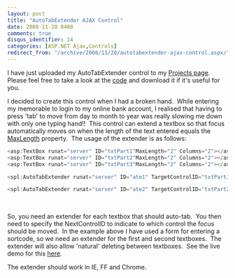 ```yaml
---
layout: post
title: "AutoTabExtender AJAX Control"
date: 2008-11-20 0400
comments: true
disqus_identifier: 14
categories: [ASP.NET Ajax,Controls]
redirect_from: "/archive/2008/11/20/autotabextender-ajax-control.aspx/"
---
```

I have just uploaded my AutoTabExtender control to my [Projects
page](http://www.simonlovely.com/Projects.aspx).  Please feel free to
take a look at the
[code](http://www.simonlovely.com/ProjectDetail.aspx?id=1) and download
it if it's useful for you.

I decided to create this control when I had a broken hand.  While
entering my memorable to login to my online bank account, I realised
that having to press 'tab' to move from day to month to year was really
slowing me down with only one typing hand!!  This control can extend a
textbox so that focus automatically moves on when the length of the text
entered equals the
[MaxLength](http://msdn.microsoft.com/system.web.ui.webcontrols.textbox.maxlength)
property.  The usage of the extender is as follows:

```csharp
<asp:TextBox runat="server" ID="txtPart1"MaxLength="2" Columns="2"></asp:TextBox>
<asp:TextBox runat="server" ID="txtPart2"MaxLength="2" Columns="2"></asp:TextBox>
<asp:TextBox runat="server" ID="txtPart3"MaxLength="2" Columns="2"></asp:TextBox>

<spl:AutoTabExtender runat="server" ID="ate1" TargetControlID="txtPart1" NextControlID="txtPart2"></spl:AutoTabExtender>

<spl:AutoTabExtender runat="server" ID="ate2" TargetControlID="txtPart2" NextControlID="txtPart3"></spl:AutoTabExtender>
```

 

So, you need an extender for each textbox that should auto-tab.  You
then need to specify the NextControlID to indicate to which control the
focus should be moved.  In the example above I have used a form for
entering a sortcode, so we need an extender for the first and second
textboxes.  The extender will also allow 'natural' deleting between
textboxes.  See the live demo for this
[here](http://www.simonlovely.com/DemoPages/AutoTabExtenderDemo.aspx).

The extender should work in IE, FF and Chrome.

